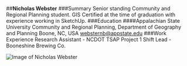 ##**Nicholas Webster**
###Summary
Senior standing Community and Regional Planning student. GIS Certified at the time of graduation with experience working in SketchUp.
###Education
####Appalachian State University
Community and Regional Planning, Department of Geography and Planning
Boone, NC, USA
websternb@appstate.edu
###Work Experience
Research Assistant - NCDOT TSAP Project 1
Shift Lead - Booneshine Brewing Co.

![Image of Nicholas Webster](https://scontent-atl3-1.xx.fbcdn.net/v/t1.0-9/132802333_10224970733205695_4985631646896543276_n.jpg?_nc_cat=108&ccb=2&_nc_sid=730e14&_nc_ohc=oQ9R3kDVGkMAX-MEMVs&_nc_ht=scontent-atl3-1.xx&oh=b7676573738e8a946ff44cb90a6067b8&oe=603CE31F)
